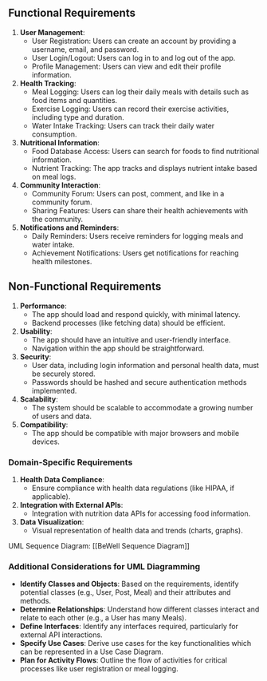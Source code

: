 ## Functional Requirements

1. **User Management**:
    - User Registration: Users can create an account by providing a username, email, and password.
    - User Login/Logout: Users can log in to and log out of the app.
    - Profile Management: Users can view and edit their profile information.
2. **Health Tracking**:
    - Meal Logging: Users can log their daily meals with details such as food items and quantities.
    - Exercise Logging: Users can record their exercise activities, including type and duration.
    - Water Intake Tracking: Users can track their daily water consumption.
3. **Nutritional Information**:
    - Food Database Access: Users can search for foods to find nutritional information.
    - Nutrient Tracking: The app tracks and displays nutrient intake based on meal logs.
4. **Community Interaction**:
    - Community Forum: Users can post, comment, and like in a community forum.
    - Sharing Features: Users can share their health achievements with the community.
5. **Notifications and Reminders**:
    - Daily Reminders: Users receive reminders for logging meals and water intake.
    - Achievement Notifications: Users get notifications for reaching health milestones.

## Non-Functional Requirements

1. **Performance**:
    - The app should load and respond quickly, with minimal latency.
    - Backend processes (like fetching data) should be efficient.
2. **Usability**:
    - The app should have an intuitive and user-friendly interface.
    - Navigation within the app should be straightforward.
3. **Security**:
    - User data, including login information and personal health data, must be securely stored.
    - Passwords should be hashed and secure authentication methods implemented.
4. **Scalability**:
    - The system should be scalable to accommodate a growing number of users and data.
5. **Compatibility**:
    - The app should be compatible with major browsers and mobile devices.

### Domain-Specific Requirements

1. **Health Data Compliance**:
    - Ensure compliance with health data regulations (like HIPAA, if applicable).
2. **Integration with External APIs**:
    - Integration with nutrition data APIs for accessing food information.
3. **Data Visualization**:
    - Visual representation of health data and trends (charts, graphs).


UML Sequence Diagram: [[BeWell Sequence Diagram]]
### Additional Considerations for UML Diagramming
- **Identify Classes and Objects**: Based on the requirements, identify potential classes (e.g., User, Post, Meal) and their attributes and methods.
- **Determine Relationships**: Understand how different classes interact and relate to each other (e.g., a User has many Meals).
- **Define Interfaces**: Identify any interfaces required, particularly for external API interactions.
- **Specify Use Cases**: Derive use cases for the key functionalities which can be represented in a Use Case Diagram.
- **Plan for Activity Flows**: Outline the flow of activities for critical processes like user registration or meal logging.
